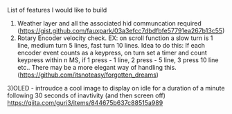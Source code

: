 List of features I would like to build 
1) Weather layer and all the associated hid communcation required (https://gist.github.com/fauxpark/03a3efcc7dbdfbfe57791ea267b13c55)
2) Rotary Encoder velocity check. EX: on scroll function a slow turn is 1 line, medium turn 5 lines, fast turn 10 lines.  Idea to do this: If each encoder event counts as a keypress, on turn set a timer and count keypress within n MS, if 1 press - 1 line, 2 press - 5 line, 3 press 10 line etc..   There may be a more elegant way of handling this. (https://github.com/itsnoteasy/forgotten_dreams)

3)OLED - introudce a cool image to display on idle for a duration of a minute following 30 seconds of inavtivity (and then screen off)  https://qiita.com/guri3/items/844675b637c88515a989
